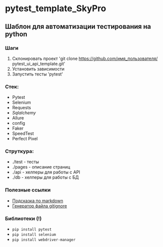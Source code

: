 # pytest_template_SkyPro

## Шаблон для автоматизации тестирования на python

### Шаги
1. Склонировать проект 'git clone https://github.com/имя_пользователя/
   pytest_ui_api_template.git'
2. Установить зависимости
3. Запустить тесты 'pytest'

### Стек:
- Pytest
- Selenium
- Requests
- _Sqlalchemy_
- Allure
- config
- Faker
- SpeedTest
- Perfect Pixel

### Струткура:
- ./test - тесты
- ./pages - описание страниц
- ./api - хелперы для работы с API
- ./db - хелперы для работы с БД

### Полезные ссылки
- [Подсказка по markdown](https://www.markdownguide.org/basic-syntax/)
- [Генератор файла gitignore](https://www.toptal.com/developers/gitignore)

### Библиотеки (!)
- `pip install pytest`
- `pip install selenium`
- `pip install webdriver-manager`
